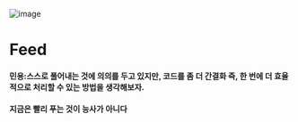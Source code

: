 ![image](https://user-images.githubusercontent.com/104501394/229307761-632d8149-9ec6-4dde-b331-db41c582a146.png)

# Feed

#### 민용:스스로 풀어내는 것에 의의를 두고 있지만, 코드를 좀 더 간결화 즉, 한 번에 더 효율적으로 처리할 수 있는 방법을 생각해보자.
#### 지금은 빨리 푸는 것이 능사가 아니다
